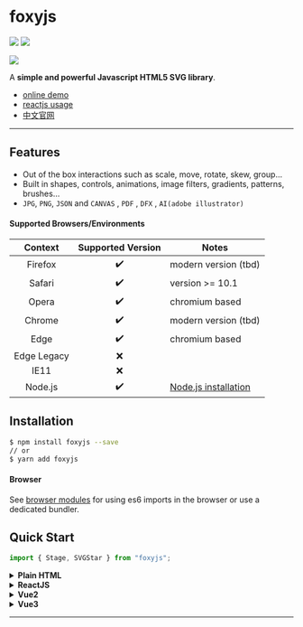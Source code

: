 # foxyjs

![](https://img.shields.io/badge/svg-editor-blue)
![](https://img.shields.io/badge/svg-foxyjs-red)

![](https://darkdragonblade.github.io/foxyjs-svgeditor/static/demo.png)

A **simple and powerful Javascript HTML5 SVG library**.

- [online demo][onlineDemo]
- [reactjs usage][reactjs]
- [中文官网][website]

---

## Features

- Out of the box interactions such as scale, move, rotate, skew, group...
- Built in shapes, controls, animations, image filters, gradients, patterns, brushes...
- `JPG`, `PNG`, `JSON` and `CANVAS` , `PDF` , `DFX` , `AI(adobe illustrator)`

#### Supported Browsers/Environments

|   Context   | Supported Version | Notes                           |
| :---------: | :---------------: | ------------------------------- |
|   Firefox   |        ✔️         | modern version (tbd)            |
|   Safari    |        ✔️         | version >= 10.1                 |
|    Opera    |        ✔️         | chromium based                  |
|   Chrome    |        ✔️         | modern version (tbd)            |
|    Edge     |        ✔️         | chromium based                  |
| Edge Legacy |        ❌         |
|    IE11     |        ❌         |
|   Node.js   |        ✔️         | [Node.js installation](#nodejs) |

## Installation

```bash
$ npm install foxyjs --save
// or
$ yarn add foxyjs
```

#### Browser

See [browser modules][mdn_es6] for using es6 imports in the browser or use a dedicated bundler.

## Quick Start

```js
import { Stage, SVGStar } from "foxyjs";
```

<details><summary><b>Plain HTML</b></summary>

```html
<div id="container" width="100vw" height="100vh"></div>
<script>
  const container = document.getElementById("container");
  const stage = new Stage(container);
  const star = new SVGStar({
    x: 100,
    y: 100,
    rx: 60,
    ry: 60,
    fill: "red",
  });
  stage.addGraph(star);
  stage.selectedElements.set(star);
  stage.toggleTool("transform-tool");
</script>
```

</details>

<details><summary><b>ReactJS</b></summary>

```js
import React, { useRef } from "react";
import { Stage, SVGStar } from "foxyjs";

class App extends React.Component<Props, State> {
  constructor(props: Props) {
    super(props);
  }

  componentDidMount() {
    const board = document.querySelector("#board");
    const stage = new Stage(board);
    const star = new SVGStar({
      x: 100,
      y: 100,
      rx: 60,
      ry: 60,
      fill: "red",
    });
    stage.addGraph(star);
    stage.selectedElements.set(star);
    stage.toggleTool("transform-tool");
  }

  render = () => {
    return (
      <div className="App">
        <div id="board"></div>
      </div>
    );
  };
}

export default App;
```

</details>

<details><summary><b>Vue2</b></summary>

```js
<template>
  <div id="container"></div>
</template>;

import { Stage, SVGStar } from "foxyjs";

mounted(() => {
  const container = document.getElementById("container");
  const stage = new Stage(container);
  const star = new SVGStar({
    x: 100,
    y: 100,
    rx: 60,
    ry: 60,
    fill: "red",
  });
  stage.addGraph(star);
  stage.selectedElements.set(star);
  stage.toggleTool("transform-tool");
});
```

</details>

<details><summary><b>Vue3</b></summary>

```js
<template>
  <div id="container"></div>
</template>;

import { computed, onMounted, ref } from "vue";
import { Stage, SVGStar } from "foxyjs";

onMounted(() => {
  const container = document.getElementById("container");
  const stage = new Stage(container);
  const star = new SVGStar({
    x: 100,
    y: 100,
    rx: 60,
    ry: 60,
    fill: "red",
  });
  stage.addGraph(star);
  stage.selectedElements.set(star);
  stage.toggleTool("transform-tool");
});
```

</details>

---

[mdn_es6]: https://developer.mozilla.org/en-US/docs/Web/JavaScript/Guide/Modules
[onlineDemo]: https://darkdragonblade.github.io/foxyjs-svgeditor/demo
[reactjs]: https://github.com/darkdragonblade/foxyjs-svgeditor/tree/main/src
[website]: https://darkdragonblade.github.io/foxyjs-svgeditor/web
